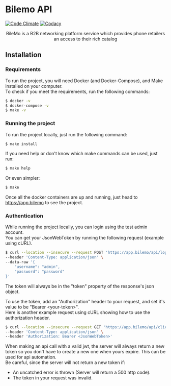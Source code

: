 # Bilemo API

[![Code Climate](https://api.codeclimate.com/v1/badges/1e36667fe5b8bb985332/maintainability)](https://codeclimate.com/github/Zuruuh/bilemo-api/maintainability)
[![Codacy](https://app.codacy.com/project/badge/Grade/4959d3714c074cef9139d6a2876a1873)](https://www.codacy.com/gh/Zuruuh/bilemo-api/dashboard)
<p align="center">BileMo is a B2B networking platform service which provides phone retailers an access to their rich catalog</p>

## Installation

### Requirements

To run the project, you will need Docker (and Docker-Compose), and Make installed on your computer.   
To check if you meet the requirements, run the following commands:  
```bash
$ docker -v
$ docker-compose -v
$ make -v
```

### Running the project

To run the project locally, just run the following command:
```bash
$ make install
```

If you need help or don't know which make commands can be used, just run:
```bash
$ make help
```
Or even simpler:
```bash
$ make
```

Once all the docker containers are up and running, just head to https://app.bilemo to see the project.
### Authentication

While running the project locally, you can login using the test admin account.   
You can get your JsonWebToken by running the following request (example using cURL).   
```bash
$ curl --location --insecure --request POST 'https://app.bilemo/api/login' \
--header 'Content-Type: application/json' \
--data-raw '{
    "username": "admin",
    "password": "password"
}'
```

The token will always be in the "token" property of the response's json object.   

To use the token, add an "Authorization" header to your request, and set it's value to be "Bearer \<your-token\>".   
Here is another example request using cURL showing how to use the authorization header.
```bash
$ curl --location --insecure --request GET 'https://app.bilemo/api/client' \
--header 'Content-Type: application/json' \
--header 'Authorization: Bearer <JsonWebToken>'
```

When making an api call with a valid jwt, the server will always return a new token so you don't have to create a new one when yours expire. This can be used for api automation.   
Be careful, since the server will not return a new token if:   
- An uncatched error is thrown (Server will return a 500 http code).
- The token in your request was invalid.
